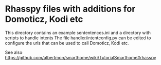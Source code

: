 # Rhasspy files with additions for Domoticz, Kodi etc
This directory contains an example sententences.ini and a directory with scripts to handle intents
The file handler/intentconfig.py can be edited to configure the urls that can be used to call Domoticz, Kodi etc.

See also https://github.com/albertmon/smarthome/wiki/TutorialSmarthome#rhasspy
